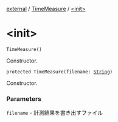 [external](../index.md) / [TimeMeasure](index.md) / [&lt;init&gt;](./-init-.md)

# &lt;init&gt;

`TimeMeasure()`

Constructor.

`protected TimeMeasure(filename: `[`String`](https://kotlinlang.org/api/latest/jvm/stdlib/kotlin/-string/index.html)`)`

Constructor.

### Parameters

`filename` - 計測結果を書き出すファイル